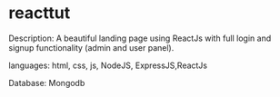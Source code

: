 # reacttut

Description: A beautiful landing page using ReactJs with full login and signup functionality (admin and user panel).

languages: html, css, js, NodeJS, ExpressJS,ReactJs

Database: Mongodb
 
 
